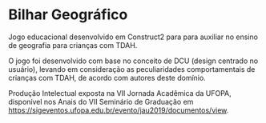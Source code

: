 # Bilhar Geográfico
Jogo educacional desenvolvido em Construct2 para para auxiliar no ensino de geografia para crianças com TDAH.

O jogo foi desenvolvido com base no conceito de DCU (design centrado no usuário), levando em consideração as peculiaridades comportamentais de crianças com TDAH, de acordo com autores deste domínio.

Produção Intelectual exposta na VII Jornada Acadêmica da UFOPA, disponível nos Anais do VII Seminário de Graduação em https://sigeventos.ufopa.edu.br/evento/jau2019/documentos/view.
